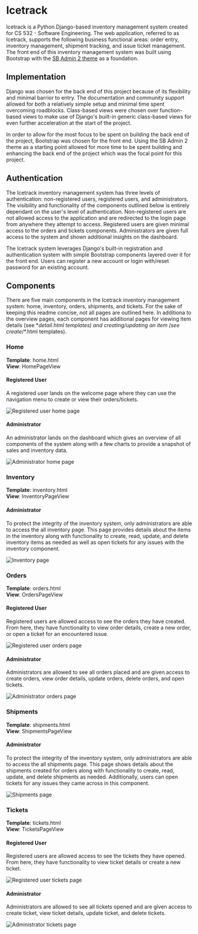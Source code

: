 # Icetrack

Icetrack is a Python Django-based inventory management system created for CS 532 - Software Engineering. The web application, referred to as Icetrack, supports the following business functional areas: order entry, inventory management, shipment tracking, and issue ticket management. The front end of this inventory management system was built using Bootstrap with the [SB Admin 2 theme](https://github.com/startbootstrap/startbootstrap-sb-admin-2) as a foundation.

## Implementation

Django was chosen for the back end of this project because of its flexibility and minimal barrior to entry. The documentation and community support allowed for both a relatively simple setup and minimal time spent overcoming roadblocks. Class-based views were chosen over function-based views to make use of Django's built-in generic class-based views for even further acceleration at the start of the project.  

In order to allow for the most focus to be spent on building the back end of the project, Bootstrap was chosen for the front end. Using the SB Admin 2 theme as a starting point allowed for more time to be spent building and enhancing the back end of the project which was the focal point for this project.

## Authentication

The Icetrack inventory management system has three levels of authentication: non-registered users, registered users, and administrators. The visibility and functionality of the components outlined below is entirely dependant on the user's level of authentication. Non-registered users are not allowed access to the application and are redirected to the login page from anywhere they attempt to access. Registered users are given minimal access to the orders and tickets components. Administrators are given full access to the system and shown additional insights on the dashboard.  

The Icetrack system leverages Django's built-in registration and authentication system with simple Bootstrap components layered over it for the front end. Users can register a new account or login with/reset password for an existing account.

## Components

There are five main components in the Icetrack inventory management system: home, inventory, orders, shipments, and tickets. For the sake of keeping this readme concise, not all pages are outlined here. In additiona to the overview pages, each component has additional pages for viewing item details (see \*_detail.html templates) and creating/updating an item (see create_/*.html templates).

### Home

**Template**: home.html  
**View**: HomePageView

#### Registered User

A registered user lands on the welcome page where they can use the navigation menu to create or view their orders/tickets.

![Registered user home page](https://i.postimg.cc/W1Cw3gY7/home-regu.png)

#### Administrator

An administrator lands on the dashboard which gives an overview of all components of the system along with a few charts to provide a snapshot of sales and inventory data.

![Administrator home page](https://i.postimg.cc/fRDJvLth/home-admin.png)

### Inventory

**Template**: inventory.html  
**View**: InventoryPageView

#### Administrator

To protect the integrity of the inventory system, only administrators are able to access the all inventory page. This page provides details about the items in the inventory along with functionality to create, read, update, and delete inventory items as needed as well as open tickets for any issues with the inventory component.

![Inventory page](https://i.postimg.cc/0yXPJ27n/inventory-admin.png)

### Orders

**Template**: orders.html  
**View**: OrdersPageView

#### Registered User

Registered users are allowed access to see the orders they have created. From here, they have functionality to view order details, create a new order, or open a ticket for an encountered issue.

![Registered user orders page](https://i.postimg.cc/66PPR2Py/orders-regu.png)

#### Administrator

Administrators are allowed to see all orders placed and are given access to create orders, view order details, update orders, delete orders, and open tickets. 

![Administrator orders page](https://i.postimg.cc/WbJH7pRS/orders-admin.png)

### Shipments

**Template**: shipments.html  
**View**: ShipmentsPageView

#### Administrator

To protect the integrity of the inventory system, only administrators are able to access the all shipments page. This page shows details about the shipments created for orders along with functionality to create, read, update, and delete shipments as needed. Additionally, users can open tickets for any issues they came across in this component.

![Shipments page](https://i.postimg.cc/3r0stFmg/shipments-admin.png)

### Tickets

**Template**: tickets.html  
**View**: TicketsPageView

#### Registered User

Registered users are allowed access to see the tickets they have opened. From here, they have functionality to view ticket details or create a new ticket.

![Registered user tickets page](https://i.postimg.cc/ZYNQ8KzH/ticketss-regu.png)

#### Administrator

Administrators are allowed to see all tickets opened and are given access to create ticket, view ticket details, update ticket, and delete tickets. 

![Administrator tickets page](https://i.postimg.cc/7LbsfqNg/tickets-admin.png)


